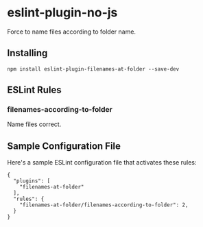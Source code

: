 # eslint-plugin-no-js

Force to name files according to folder name.

## Installing

`npm install eslint-plugin-filenames-at-folder --save-dev`

## ESLint Rules

### filenames-according-to-folder

Name files correct.

## Sample Configuration File

Here's a sample ESLint configuration file that activates these rules:

```
{
  "plugins": [
    "filenames-at-folder"
  ],
  "rules": {
    "filenames-at-folder/filenames-according-to-folder": 2,
  }
}
```
